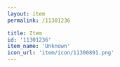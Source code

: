 ```yaml
---
layout: item
permalink: /11301236

title: Item
id: '11301236'
item_name: 'Unknown'
icon_url: 'item/icon/11300891.png'
---
```

